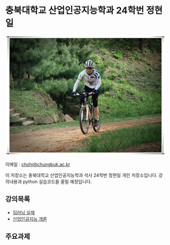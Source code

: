 # 충북대학교 산업인공지능학과 24학번 정현일

![커버이미지](cover.jpg)

이메일 : chohi@chungbuk.ac.kr


이 저장소는 충북대학교 산업인공지능학과 석사 24학번 정현일 개인 저장소입니다.
강의내용과 python 실습코드들 올릴 예정입니다.

## 강의목록
- [딥러닝 실제](/tree/main/딥러닝%20실제)
- [산업인공지능 개론](/tree/main/산업인공지능%20개론)


## 주요과제

